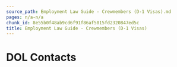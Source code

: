 ```yaml
---
source_path: Employment Law Guide - Crewmembers (D-1 Visas).md
pages: n/a-n/a
chunk_id: 8e55b0f48ab9cd6f91f86af5015fd2320847ed5c
title: Employment Law Guide - Crewmembers (D-1 Visas)
---
```

# DOL Contacts
